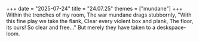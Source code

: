 +++
date = "2025-07-24"
title = "24.07.25"
themes = ["mundane"]
+++
Within the trenches of my room,
The war mundane drags stubbornly,
"With this fine play we take the flank,
Clear every violent box and plank,
The floor, its ours! So clear and free..."
But merely they have taken to a deskspace-loom.
